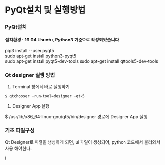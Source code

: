 # PyQt설치 및 실행방법

### PyQt설치

#### 설치환경 : 16.04 Ubuntu, Python3 기준으로 작성되었습니다.

pip3 install --user pyqt5  
sudo apt-get install python3-pyqt5  
sudo apt-get install pyqt5-dev-tools sudo apt-get install qttools5-dev-tools

### Qt designer 실행 방법

1. Terminal 창에서 바로 실행하기

`$ qtchooser -run-tool=designer -qt=5`

1. Designer App 실행

$ /usr/lib/x86\_64-linux-gnu/qt5/bin/designer 경로에 Designer App 실행

### 기초 파일구성

Qt Designer로 파일을 생성하게 되면, ui 파일이 생성되어, python 코드에서 불러와서 사용 해야한다.

!
